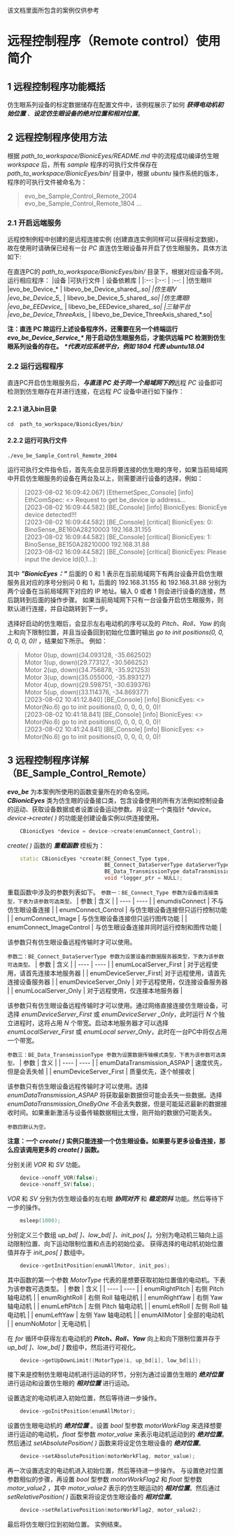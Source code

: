 该文档里面所包含的案例仅供参考
# 远程控制程序（Remote control）使用简介
## 1 远程控制程序功能概括
仿生眼系列设备的标定数据储存在配置文件中，该例程展示了如何 ***获得电动机初始位置*** 、***设定仿生眼设备的绝对位置和相对位置***。
 
## 2 远程控制程序使用方法
根据 *path_to_workspace/BionicEyes/README.md* 中的流程成功编译仿生眼 *workspace* 后，所有 *sample* 程序的可执行文件保存在 *path_to_workspace/BionicEyes/bin/* 目录中，根据 *ubuntu* 操作系统的版本，程序的可执行文件被命名为：

>evo_be_Sample_Control_Remote_2004
>evo_be_Sample_Control_Remote_1804
>...
### 2.1 开启远端服务
远程控制例程中创建的是远程连接实例 (创建直连实例同样可以获得标定数据)，故在使用时请确保已经有一台 *PC* 直连仿生眼设备并开启了仿生眼服务。具体方法如下:

在直连PC的 *path_to_workspace/BionicEyes/bin/* 目录下，根据对应设备不同，运行相应程序：
|设备        |可执行文件                     | 设备依赖库    |
|:--:       |:--:                         | :--:    |
|仿生眼III   |evo_be_Device_*               | libevo_be_Device_shared_*.so|
|仿生眼V     |evo_be_Device_5_*             | libevo_be_Device_5_shared_*.so|
|仿生鹰眼I   |evo_be_EEDevice_*             | libevo_be_EEDevice_shared_*.so|
|三轴平台    |evo_be_Device_ThreeAxis_*     | libevo_be_Device_ThreeAxis_shared_*.so|

**注：直连 PC 除运行上述设备程序外，还需要在另一个终端运行 *evo_be_Device_Service_\** 用于启动仿生眼服务后，才能供远端 PC 检测到仿生眼系列设备的存在。**
***\*代表对应系统平台，例如 1804 代表 ubuntu18.04***

### 2.2 运行远程程序
直连PC开启仿生眼服务后，***与直连 PC 处于同一个局域网下的***远程 *PC* 设备即可检测到仿生眼存在并进行连接，在远程 *PC* 设备中进行如下操作：
#### 2.2.1 进入bin目录
 `cd  path_to_workspace/BionicEyes/bin/`
#### 2.2.2 运行可执行文件
 `./evo_be_Sample_Control_Remote_2004` 

运行可执行文件指令后，首先先会显示将要连接的仿生眼的序号，如果当前局域网中开启仿生眼服务的设备在两台及以上，则需要进行设备的选择，例如：
>[2023-08-02 16:09:42.067] [EthernetSpec_Console] [info] EthComSpec: <<requestBeIpAddress>> Request to get be_device ip address...  
>[2023-08-02 16:09:44.582] [BE_Console] [info] BionicEyes: BionicEye device detected!!!  
>[2023-08-02 16:09:44.582] [BE_Console] [critical] BionicEyes: 0: BinoSense_BE160A28210003  192.168.31.155  
>[2023-08-02 16:09:44.582] [BE_Console] [critical] BionicEyes: 1: BinoSense_BE150A28210000  192.168.31.88  
>[2023-08-02 16:09:44.582] [BE_Console] [critical] BionicEyes: Please input the device Id(0,1...):  

其中 ***"BionicEyes："*** 后面的 0 和 1 表示在当前局域网下有两台设备开启仿生眼服务且对应的序号分别问 0 和 1，后面的 192.168.31.155 和 192.168.31.88 分别为两个设备在当前局域网下对应的 IP 地址。输入 0 或者 1 则会进行设备的连接，然后跳转到后面的操作步骤。
如果当前局域网下只有一台设备开启仿生眼服务，则默认进行连接，并自动跳转到下一步。

选择好启动的仿生眼后，会显示左右电动机的序号以及的 *Pitch、Roll、Yaw* 的向上和向下限制位置，并且当设备回到初始化位置时输出 *go to init positions(0, 0, 0, 0, 0, 0)!* ，结果如下所示。
例如：
>Motor 0(up, down)(34.093128, -35.662502)  
>Motor 1(up, down)(29.773127, -30.566252)  
>Motor 2(up, down)(34.756878, -35.921253)  
>Motor 3(up, down)(35.055000, -35.893127)  
>Motor 4(up, down)(29.598751, -30.639376)  
>Motor 5(up, down)(33.114376, -34.869377)  
>[2023-08-02 10:41:12.840] [BE_Console] [info] BionicEyes: <<goInitPosition>> Motor(No.6) go to init positions(0, 0, 0, 0, 0, 0)!  
>[2023-08-02 10:41:18.841] [BE_Console] [info] BionicEyes: <<goInitPosition>> Motor(No.6) go to init positions(0, 0, 0, 0, 0, 0)!  
>[2023-08-02 10:41:24.841] [BE_Console] [info] BionicEyes: <<goInitPosition>> Motor(No.6) go to init positions(0, 0, 0, 0, 0, 0)!  

## 3 远程控制程序详解（BE_Sample_Control_Remote）
***evo_be*** 为本案例所使用的函数变量所在的命名空间。  
***CBionicEyes*** 类为仿生眼的设备接口类，包含设备使用的所有方法例如控制设备的运动、获取设备数据或者设置设备运动参数。并设定一个类指针 *\*device*。*device->create( )* 的功能是创建设备实例以供连接使用。
```C++
	CBionicEyes *device = device->create(enumConnect_Control);
```
*create( )* 函数的 ***重载函数*** 模板为：
```C++
	static CBionicEyes *create(BE_Connect_Type type,  
                               BE_Connect_DataServerType dataServerType = enumDeviceServer_Only,  
                               BE_Data_TransmissionType dataTransmissionType = enumDataTransmission_ASPAP,  
                               void *logger_ptr = NULL);
```
重载函数中涉及的参数列表如下。
`参数一：BE_Connect_Type 参数为设备的连接类型，下表为该参数可选类型。`
| 	参数 	  	| 	含义 	|
| 	---- 	  	|	 ---- 	|
| enumdisConnect  	|  不与仿生眼设备连接 |
| enumConnect_Control  |  与仿生眼设备连接但只运行控制功能 |
| enumConnect_Image  	|  与仿生眼设备连接但只运行图传功能 |
| enumConnect_ImageControl  |  与仿生眼设备连接并同时运行控制和图传功能 |

该参数只有仿生眼设备远程传输时才可以使用。

`参数二：BE_Connect_DataServerType 参数为设置设备的数据服务器类型，下表为该参数可选类型。`
| 	参数 	  	| 	含义 	|
| 	---- 	  	|	 ---- 	|
| enumLocalServer_First |  对于远程使用，请首先连接本地服务器 |
| enumDeviceServer_First|  对于远程使用，请首先连接设备服务器 |
| enumDeviceServer_Only |  对于远程使用，仅连接设备服务器  |
| enumLocalServer_Only	 |  对于远程使用，仅连接本地服务器  |

该参数只有仿生眼设备远程传输时才可以使用。通过网络直接连接仿生眼设备，可选择 *enumDeviceServer_First* 或 *enumDeviceServer _Only*，此时运行 *N* 个独立进程时，这将占用 *N* 个带宽。启动本地服务器才可以选择 *enumLocalServer_First* 或 *enumLocal server_Only*，此时在一台PC中将仅占用一个带宽。

`参数三：BE_Data_TransmissionType 参数为设置数据传输模式类型，下表为该参数可选类型。`
| 	参数 	  	| 	含义 	|
| 	---- 	  	|	 ---- 	|
| enumDataTransmission_ASPAP 	|  速度优先，但是会丢失帧 |
| enumDeviceServer_First	|  质量优先，逐个帧接收   |

该参数只有仿生眼设备远程传输时才可以使用。选择 *enumDataTransmission_ASPAP* 将获取最新数据但可能会丢失一些数据。选择 *enumDataTransmission_OneByOne* 不会丢失数据，但是可能延迟最新的数据接收时间。如果重新激活与设备传输数据相比太慢，刚开始的数据仍可能丢失。

`参数四默认为空。`

**注意：一个 *create( )* 实例只能连接一个仿生眼设备。如果要与更多设备连接，那么应该调用更多的 *create( )* 函数。**

分别关闭 *VOR* 和 *SV* 功能。
```C++
	device->onoff_VOR(false);
	device->onoff_SV(false);
```
 *VOR* 和 *SV* 分别为仿生眼设备的左右眼 ***协同对齐*** 和 ***稳定防抖*** 功能。然后等待下一步的操作。
```C++
	msleep(1000);
```
分别定义三个数组 *up_bd[ ]、low_bd[ ]、init_pos[ ]*。分别为电动机三轴向上运动限制位置、向下运动限制位置和点击的初始位姿。
获得选择的电动机初始位置值并存于 *init_pos[ ]* 数组中。
```C++
	device->getInitPosition(enumAllMotor, init_pos);
```
其中函数的第一个参数 *MotorType* 代表的是想要获取初始位置值的电动机。下表为该参数可选类型。
| 	参数 	  | 	含义 	|
| 	---- 	  |	 ---- 	|
| enumRightPitch |  右侧 Pitch 轴电动机  |
| enumRightRoll  |  右侧 Roll 轴电动机   |
| enumRightYaw   |  右侧 Yaw 轴电动机    |
| enumLeftPitch  |  左侧 Pitch 轴电动机  |
| enumLeftRoll   |  左侧 Roll 轴电动机   |
| enumLeftYaw    |  左侧 Yaw 轴电动机    |
| enumAllMotor   |  全部的电动机  |
| enumNoMotor    |  无电动机 	|

在 *for* 循环中获得左右电动机的 ***Pitch、Roll、Yaw*** 向上和向下限制位置并存于 *up_bd[ ]、low_bd[ ]* 数组中，然后进行可视化。
```C++
	device->getUpDownLimit((MotorType)i, up_bd[i], low_bd[i]);
```
接下来是控制仿生眼电动机进行运动的环节，分别为通过设置仿生眼的 ***绝对位置*** 进行运动和设置仿生眼的 ***相对位置*** 进行运动。

设置选定的电动机进入初始位置，然后等待进一步操作。
```C++
	device->goInitPosition(enumAllMotor);
```
设置仿生眼电动机的 ***绝对位置*** 。设置 *bool* 型参数 *motorWorkFlag* 来选择想要进行运动的电动机，*float* 型参数 *motor_value* 来表示电动机运动到的 ***绝对位置***。然后通过 *setAbsolutePosition( )* 函数来将设定仿生眼设备的 ***绝对位置***。
```C++
	device->setAbsolutePosition(motorWorkFlag, motor_value);
```
再一次设置选定的电动机进入初始位置，然后等待进一步操作。
与设置绝对位置参数相似的步骤，再设置 *bool* 型参数 *motorWorkFlag2* 和 *float* 型参数 *motor_value2* ，其中 *motor_value2* 表示的仿生眼运动的 ***相对位置***。然后通过 *setRelativePosition( )* 函数来将设定仿生眼设备的 ***相对位置***。
```C++
	device->setRelativePosition(motorWorkFlag2, motor_value2);
```
最后将仿生眼归位到初始位置。
实例结束。
